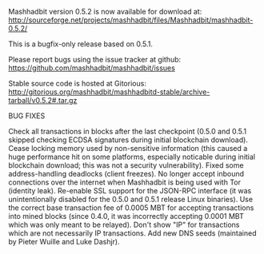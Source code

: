 Mashhadbit version 0.5.2 is now available for download at:
http://sourceforge.net/projects/mashhadbit/files/Mashhadbit/mashhadbit-0.5.2/

This is a bugfix-only release based on 0.5.1.

Please report bugs using the issue tracker at github:
https://github.com/mashhadbit/mashhadbit/issues

Stable source code is hosted at Gitorious:
http://gitorious.org/mashhadbit/mashhadbitd-stable/archive-tarball/v0.5.2#.tar.gz

BUG FIXES

Check all transactions in blocks after the last checkpoint (0.5.0 and 0.5.1 skipped checking ECDSA signatures during initial blockchain download).
Cease locking memory used by non-sensitive information (this caused a huge performance hit on some platforms, especially noticable during initial blockchain download; this was
not a security vulnerability).
Fixed some address-handling deadlocks (client freezes).
No longer accept inbound connections over the internet when Mashhadbit is being used with Tor (identity leak).
Re-enable SSL support for the JSON-RPC interface (it was unintentionally disabled for the 0.5.0 and 0.5.1 release Linux binaries).
Use the correct base transaction fee of 0.0005 MBT for accepting transactions into mined blocks (since 0.4.0, it was incorrectly accepting 0.0001 MBT which was only meant to be relayed).
Don't show "IP" for transactions which are not necessarily IP transactions.
Add new DNS seeds (maintained by Pieter Wuille and Luke Dashjr).
